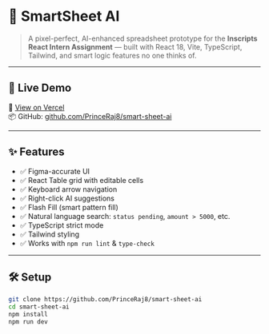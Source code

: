 # 🧠 SmartSheet AI

> A pixel-perfect, AI-enhanced spreadsheet prototype for the **Inscripts React Intern Assignment** — built with React 18, Vite, TypeScript, Tailwind, and smart logic features no one thinks of.

---

## 🚀 Live Demo

📍 [View on Vercel](https://your-vercel-link.vercel.app/)  
📦 GitHub: [github.com/PrinceRaj8/smart-sheet-ai](https://github.com/PrinceRaj8/smart-sheet-ai)

---

## ✨ Features

- ✅ Figma-accurate UI
- ✅ React Table grid with editable cells
- ✅ Keyboard arrow navigation
- ✅ Right-click AI suggestions
- ✅ Flash Fill (smart pattern fill)
- ✅ Natural language search: `status pending`, `amount > 5000`, etc.
- ✅ TypeScript strict mode
- ✅ Tailwind styling
- ✅ Works with `npm run lint` & `type-check`

---

## 🛠 Setup

```bash
git clone https://github.com/PrinceRaj8/smart-sheet-ai
cd smart-sheet-ai
npm install
npm run dev
